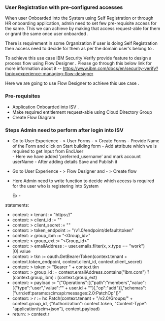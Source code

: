### User Registration with pre-configured accesses

When user Onboarded into the System using Self Registration or through HR onboarding application,  admin need to set  few pre-requisite access for the same. This we can achieve by making that access request-able for them or grant the same once user onboarded .

There is requirement in some Organization if user is doing Self Registration then access need to 
decide for them as per the domain user's belong to .

To achieve this use case IBM Security Verify provide feature to design a process flow using Flow Designer . 
Please go through this below link for more information about it --
https://www.ibm.com/docs/en/security-verify?topic=experience-managing-flow-designer

Here we are going to use Flow Designer to achieve this use case . 

### Pre-requisites

- Application Onboarded into ISV .
- Make required entitlement request-able using Cloud Directory Group 
- Create Flow Diagram  

### Steps Admin need to perform after login into ISV 
-	Go to User Experience - > User Forms - > Create Forms
		- Provide Name of the Form and click on Start building form
		- Add attribute which we is required to get Input from EndUser  
		- Here we have added 'preferred_username' and mark account userName 
		- After adding details Save and Publish it 		
		
-  Go to User Experience - > Flow Designer and - > Create flow 
-  Here Admin need to write function to decide which access is required for the user who is registering into System

	Ex - 
		
statements:
- context: >
    tenant := "https://<replace-with-verify-tenant>"
- context: >
    client_id := "<replace-with-your-client-id>" 
- context: >
    client_secret := "<replace-with-client-secret>"
- context: >
    token_endpoint := "/v1.0/endpoint/default/token"
- context: >
    group_ibm := "<Group_id>"
- context: >
    group_ext := "<Group_id>"
- context: >
    emailAddress := user.emails.filter(x, x.type == "work")[0].value
- context: >
    tkn := oauth.GetBearerToken(context.tenant + context.token_endpoint, context.client_id, context.client_secret)
- context: >
    token := "Bearer " + context.tkn
- context: > 
    group_id := context.emailAddress.contains("ibm.com") ? (context.group_ibm) : (context.group_ext)
- context: >
    payload := "{\"Operations\":[{\"path\":\"members\",\"value\":[{\"type\":\"user\",\"value\":\"" + user.id + "\"}],\"op\":\"add\"}],\"schemas\":[\"urn:ietf:params:scim:api:messages:2.0:PatchOp\"]}"
- context: >
    r := hc.Patch(context.tenant + "/v2.0/Groups/" + context.group_id, {"Authorization": context.token, "Content-Type": "application/scim+json"}, context.payload)
- return: >
    context.r
